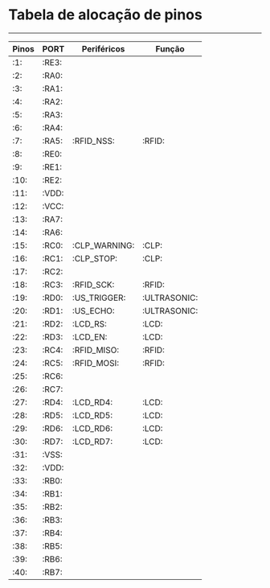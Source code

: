 # Tabela de alocação de pinos

***

| **Pinos** | **PORT** | **Periféricos** | **Função** |
|-----------|----------|-----------------|------------|
|:1:        |:RE3:     |                 |            |
|:2:        |:RA0:     |                 |            |
|:3:        |:RA1:     |                 |            |
|:4:        |:RA2:     |                 |            |
|:5:        |:RA3:     |                 |            |
|:6:        |:RA4:     |                 |            |
|:7:        |:RA5:     |:RFID_NSS:       |:RFID:      |
|:8:        |:RE0:     |                 |            |
|:9:        |:RE1:     |                 |            |
|:10:       |:RE2:     |                 |            |
|:11:       |:VDD:     |                 |            |
|:12:       |:VCC:     |                 |            |
|:13:       |:RA7:     |                 |            |
|:14:       |:RA6:     |                 |            |
|:15:       |:RC0:     |:CLP_WARNING:    |:CLP:       |
|:16:       |:RC1:     |:CLP_STOP:       |:CLP:       |
|:17:       |:RC2:     |                 |            |
|:18:       |:RC3:     |:RFID_SCK:       |:RFID:      |
|:19:       |:RD0:     |:US_TRIGGER:     |:ULTRASONIC:|
|:20:       |:RD1:     |:US_ECHO:        |:ULTRASONIC:|
|:21:       |:RD2:     |:LCD_RS:         |:LCD:       |
|:22:       |:RD3:     |:LCD_EN:         |:LCD:       |
|:23:       |:RC4:     |:RFID_MISO:      |:RFID:      |
|:24:       |:RC5:     |:RFID_MOSI:      |:RFID:      |
|:25:       |:RC6:     |                 |            |
|:26:       |:RC7:     |                 |            |
|:27:       |:RD4:     |:LCD_RD4:        |:LCD:       |
|:28:       |:RD5:     |:LCD_RD5:        |:LCD:       |
|:29:       |:RD6:     |:LCD_RD6:        |:LCD:       |
|:30:       |:RD7:     |:LCD_RD7:        |:LCD:       |
|:31:       |:VSS:     |                 |            |
|:32:       |:VDD:     |                 |            |
|:33:       |:RB0:     |                 |            |
|:34:       |:RB1:     |                 |            |
|:35:       |:RB2:     |                 |            |
|:36:       |:RB3:     |                 |            |
|:37:       |:RB4:     |                 |            |
|:38:       |:RB5:     |                 |            |
|:39:       |:RB6:     |                 |            |
|:40:       |:RB7:     |                 |            |
